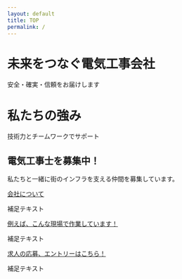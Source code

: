 ```yaml
---
layout: default
title: TOP
permalink: /
---
```


<div class="hero-slider">
  <div class="slide" style="background-image: url('{{ "/assets/img/top.jpg" | relative_url }}');">
    <div class="overlay">
      <h1>未来をつなぐ電気工事会社</h1>
      <p>安全・確実・信頼をお届けします</p>
    </div>
  </div>
  <div class="slide" style="background-image: url('{{ "/assets/img/top.jpg" | relative_url }}');">
    <div class="overlay">
      <h1>私たちの強み</h1>
      <p>技術力とチームワークでサポート</p>
    </div>
  </div>
</div>
<section class="index">
  <h2>電気工事士を募集中！</h2>
  <p>私たちと一緒に街のインフラを支える仲間を募集しています。</p>
  <a href="{{ '/about/' | relative_url }}" class="btn">会社について</a>
  <p>補足テキスト</p>
  <a href="{{ '/work/' | relative_url }}" class="btn">例えば、こんな現場で作業しています！</a>
  <p>補足テキスト</p>
  <a href="{{ '/recruit/' | relative_url }}" class="btn">求人の応募、エントリーはこちら！</a>
  <p>補足テキスト</p>
</section>

